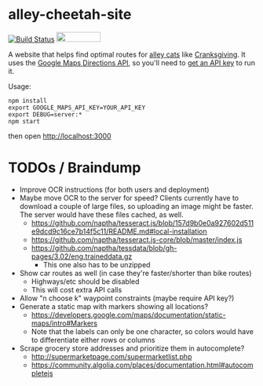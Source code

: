# alley-cheetah-site

[![Build Status](https://travis-ci.org/josephfrazier/alley-cheetah-site.svg?branch=master)](https://travis-ci.org/josephfrazier/alley-cheetah-site)
<a href="https://heroku.com/deploy" title="Deploy to Heroku"><img src="https://www.herokucdn.com/deploy/button.png" height="20" width="90" /></a>

A website that helps find optimal routes for [alley cats](https://en.wikipedia.org/wiki/Alleycat_race) like [Cranksgiving](http://cranksgiving.org/).
It uses the [Google Maps Directions API](https://developers.google.com/maps/documentation/directions/), so you'll need to [get an API key](https://developers.google.com/maps/documentation/directions/get-api-key) to run it.

Usage:

```shell
npm install
export GOOGLE_MAPS_API_KEY=YOUR_API_KEY
export DEBUG=server:*
npm start
```

then open <http://localhost:3000>

# TODOs / Braindump

* Improve OCR instructions (for both users and deployment)
* Maybe move OCR to the server for speed?
  Clients currently have to download a couple of large files, so uploading an image might be faster.
  The server would have these files cached, as well.
  * https://github.com/naptha/tesseract.js/blob/157d9b0e0a927602d511e9dcd9c16ce7b14f5c11/README.md#local-installation
  * https://github.com/naptha/tesseract.js-core/blob/master/index.js
  * https://github.com/naptha/tessdata/blob/gh-pages/3.02/eng.traineddata.gz
    * This one also has to be unzipped
* Show car routes as well (in case they're faster/shorter than bike routes)
  * Highways/etc should be disabled
  * This will cost extra API calls
* Allow "n choose k" waypoint constraints (maybe require API key?)
* Generate a static map with markers showing all locations?
  * https://developers.google.com/maps/documentation/static-maps/intro#Markers
  * Note that the labels can only be one character, so colors would have to differentiate either rows or columns
* Scrape grocery store addresses and prioritize them in autocomplete?
  * http://supermarketpage.com/supermarketlist.php
  * https://community.algolia.com/places/documentation.html#autocompletejs
